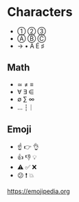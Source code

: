 # Characters

- ① ② ③
- Ⓐ Ⓑ Ⓒ
- → • À É ♯

## Math

- ≃ ≠ ≡
- ∀ ∃ ∈
- ∅ ∑ ∞
- … ┆｜

## Emoji

- ☝ 👉 👌
- 👍 👎 💡
- ⚠️ ✅ ❌
- 😕 ❗ 💥

https://emojipedia.org

